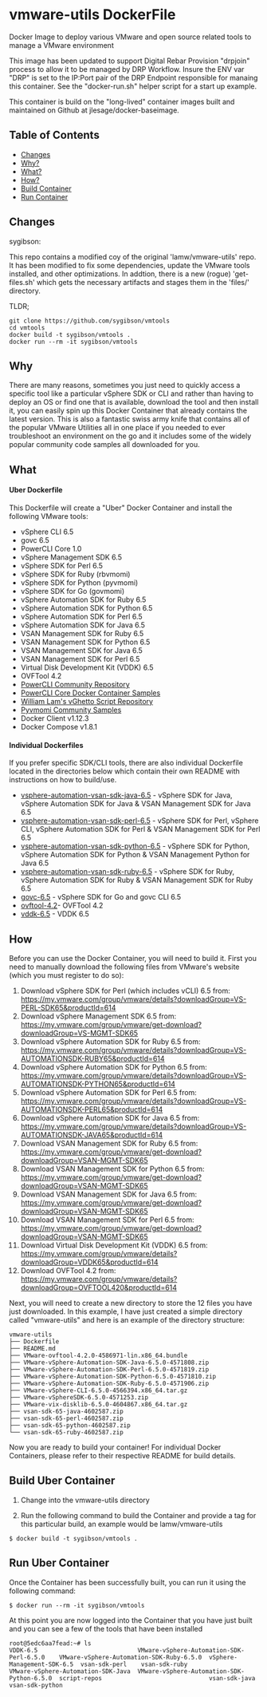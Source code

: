 # vmware-utils DockerFile

Docker Image to deploy various VMware and open source related tools to manage a VMware environment

This image has been updated to support Digital Rebar Provision "drpjoin" process to allow it to be managed by DRP Workflow.  Insure the ENV var "DRP" is set to the IP:Port pair of the DRP Endpoint responsible for manaing this container.  See the "docker-run.sh" helper script for a start up example.

This container is build on the "long-lived" container images built and maintained on Github at jlesage/docker-baseimage.

## Table of Contents

* [Changes](#changes)
* [Why?](#why)
* [What?](#what)
* [How?](#how)
* [Build Container](#build-container)
* [Run Container](#run-container)

## Changes

sygibson:

This repo contains a modified coy of the original 'lamw/vmware-utils' repo.  It has been modified to fix some dependencies, update the VMware tools installed, and other optimizations.  In addtion, there is a new (rogue) 'get-files.sh' which gets the necessary artifacts and stages them in the 'files/' directory.

TLDR;
```console
git clone https://github.com/sygibson/vmtools
cd vmtools
docker build -t sygibson/vmtools .
docker run --rm -it sygibson/vmtools
```

## Why

There are many reasons, sometimes you just need to quickly access a specific tool like a particular vSphere SDK or CLI and rather than having to deploy an OS or find one that is available, download the tool and then install it, you can easily spin up this Docker Container that already contains the latest version. This is also a fantastic swiss army knife that contains all of the popular VMware Utilities all in one place if you needed to ever troubleshoot an environment on the go and it includes some of the widely popular community code samples all downloaded for you.

## What

#### Uber Dockerfile

This Dockerfile will create a "Uber" Docker Container and install the following VMware tools:

* vSphere CLI 6.5
* govc 6.5
* PowerCLI Core 1.0
* vSphere Management SDK 6.5
* vSphere SDK for Perl 6.5
* vSphere SDK for Ruby (rbvmomi)
* vSphere SDK for Python (pyvmomi)
* vSphere SDK for Go (govmomi)
* vSphere Automation SDK for Ruby 6.5
* vSphere Automation SDK for Python 6.5
* vSphere Automation SDK for Perl 6.5
* vSphere Automation SDK for Java 6.5
* VSAN Management SDK for Ruby 6.5
* VSAN Management SDK for Python 6.5
* VSAN Management SDK for Java 6.5
* VSAN Management SDK for Perl 6.5
* Virtual Disk Development Kit (VDDK) 6.5
* OVFTool 4.2
* [PowerCLI Community Repository](https://github.com/lamw/PowerCLI-Example-Scripts/)
* [PowerCLI Core Docker Container Samples](https://github.com/lamw/powerclicore-docker-container-samples)
* [William Lam's vGhetto Script Repository](https://github.com/lamw/vghetto-scripts)
* [Pyvmomi Community Samples](https://github.com/lamw/pyvmomi-community-samples)
* Docker Client v1.12.3
* Docker Compose v1.8.1

#### Individual Dockerfiles

If you prefer specific SDK/CLI tools, there are also individual Dockerfile located in the directories below which contain their own README with instructions on how to build/use.

* [vsphere-automation-vsan-sdk-java-6.5](vsphere-automation-vsan-sdk-java-6.5) - vSphere SDK for Java, vSphere Automation SDK for Java & VSAN Management SDK for Java 6.5
* [vsphere-automation-vsan-sdk-perl-6.5](vsphere-automation-vsan-sdk-perl-6.5) - vSphere SDK for Perl, vSphere CLI, vSphere Automation SDK for Perl & VSAN Management SDK for Perl 6.5
* [vsphere-automation-vsan-sdk-python-6.5](vsphere-automation-vsan-sdk-python-6.5) - vSphere SDK for Python, vSphere Automation SDK for Python & VSAN Management Python for Java 6.5
* [vsphere-automation-vsan-sdk-ruby-6.5](vsphere-automation-vsan-sdk-ruby-6.5) - vSphere SDK for Ruby, vSphere Automation SDK for Ruby & VSAN Management SDK for Ruby 6.5
* [govc-6.5](govc-6.5) - vSphere SDK for Go and govc CLI 6.5
* [ovftool-4.2](ovftool-4.2)- OVFTool 4.2
* [vddk-6.5](vddk-6.5) - VDDK 6.5

## How

Before you can use the Docker Container, you will need to build it. First you need to manually download the following files from VMware's website (which you must register to do so):

1. Download vSphere SDK for Perl (which includes vCLI) 6.5 from: https://my.vmware.com/group/vmware/details?downloadGroup=VS-PERL-SDK65&productId=614
2. Download vSphere Management SDK 6.5 from: https://my.vmware.com/group/vmware/get-download?downloadGroup=VS-MGMT-SDK65
3. Download vSphere Automation SDK for Ruby 6.5 from: https://my.vmware.com/group/vmware/details?downloadGroup=VS-AUTOMATIONSDK-RUBY65&productId=614
4. Download vSphere Automation SDK for Python 6.5 from: https://my.vmware.com/group/vmware/details?downloadGroup=VS-AUTOMATIONSDK-PYTHON65&productId=614
5. Download vSphere Automation SDK for Perl 6.5 from: https://my.vmware.com/group/vmware/details?downloadGroup=VS-AUTOMATIONSDK-PERL65&productId=614
6. Download vSphere Automation SDK for Java 6.5 from: https://my.vmware.com/group/vmware/details?downloadGroup=VS-AUTOMATIONSDK-JAVA65&productId=614
7. Download VSAN Management SDK for Ruby 6.5 from: https://my.vmware.com/group/vmware/get-download?downloadGroup=VSAN-MGMT-SDK65
7. Download VSAN Management SDK for Python 6.5 from: https://my.vmware.com/group/vmware/get-download?downloadGroup=VSAN-MGMT-SDK65
7. Download VSAN Management SDK for Java 6.5 from: https://my.vmware.com/group/vmware/get-download?downloadGroup=VSAN-MGMT-SDK65
7. Download VSAN Management SDK for Perl 6.5 from: https://my.vmware.com/group/vmware/get-download?downloadGroup=VSAN-MGMT-SDK65
8. Download Virtual Disk Development Kit (VDDK) 6.5 from: https://my.vmware.com/group/vmware/details?downloadGroup=VDDK65&productId=614
9. Download OVFTool 4.2 from: https://my.vmware.com/group/vmware/details?downloadGroup=OVFTOOL420&productId=614

Next, you will need to create a new directory to store the 12 files you have just downloaded. In this example, I have just created a simple directory called "vmware-utils" and here is an example of the directory structure:

```
vmware-utils
├── Dockerfile
├── README.md
├── VMware-ovftool-4.2.0-4586971-lin.x86_64.bundle
├── VMware-vSphere-Automation-SDK-Java-6.5.0-4571808.zip
├── VMware-vSphere-Automation-SDK-Perl-6.5.0-4571819.zip
├── VMware-vSphere-Automation-SDK-Python-6.5.0-4571810.zip
├── VMware-vSphere-Automation-SDK-Ruby-6.5.0-4571906.zip
├── VMware-vSphere-CLI-6.5.0-4566394.x86_64.tar.gz
├── VMware-vSphereSDK-6.5.0-4571253.zip
├── VMware-vix-disklib-6.5.0-4604867.x86_64.tar.gz
├── vsan-sdk-65-java-4602587.zip
├── vsan-sdk-65-perl-4602587.zip
├── vsan-sdk-65-python-4602587.zip
└── vsan-sdk-65-ruby-4602587.zip
```

Now you are ready to build your container! For individual Docker Containers, please refer to their respective README for build details. 

## Build Uber Container

1. Change into the vmware-utils directory

2. Run the following command to build the Container and provide a tag for this particular build, an example would be lamw/vmware-utils

```console
$ docker build -t sygibson/vmtools .
```

## Run Uber Container

Once the Container has been successfully built, you can run it using the following command:

```console
$ docker run --rm -it sygibson/vmtools
```

At this point you are now logged into the Container that you have just built and you can see a few of the tools that have been installed

```console
root@5edc6aa7fead:~# ls
VDDK-6.5                            VMware-vSphere-Automation-SDK-Perl-6.5.0    VMware-vSphere-Automation-SDK-Ruby-6.5.0  vSphere-Management-SDK-6.5  vsan-sdk-perl    vsan-sdk-ruby
VMware-vSphere-Automation-SDK-Java  VMware-vSphere-Automation-SDK-Python-6.5.0  script-repos                              vsan-sdk-java               vsan-sdk-python
```
